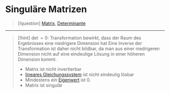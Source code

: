 # Singuläre Matrizen

> [!question] [Matrix](Matrix.md), [Determinante](Determinante.md)

---

> [!hint] $\det = 0$: Transformation bewirkt, dass der Raum des Ergebnisses eine niedrigere Dimension hat
> Eine Inverse der Transformation ist daher nicht bildbar, da man aus einer niedrigeren Dimension nicht auf eine eindeutige Lösung in einer höheren Dimension kommt.
> - Matrix ist nicht invertierbar
> - [lineares Gleichungssystem](Lineare%20Gleichungssysteme.md) ist nicht eindeutig lösbar
> - Mindestens ein [Eigenwert](Eigenvektor.md) ist 0.
> - Matrix ist singulär